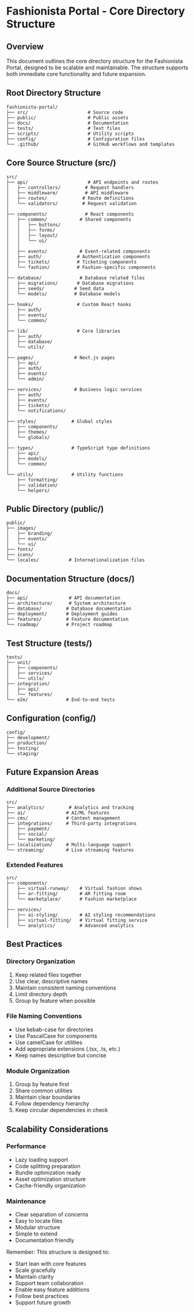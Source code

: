 # Fashionista Portal - Core Directory Structure

## Overview
This document outlines the core directory structure for the Fashionista Portal, designed to be scalable and maintainable. The structure supports both immediate core functionality and future expansion.

## Root Directory Structure
```
fashionista-portal/
├── src/                      # Source code
├── public/                   # Public assets
├── docs/                     # Documentation
├── tests/                    # Test files
├── scripts/                  # Utility scripts
├── config/                   # Configuration files
└── .github/                  # GitHub workflows and templates
```

## Core Source Structure (src/)
```
src/
├── api/                      # API endpoints and routes
│   ├── controllers/         # Request handlers
│   ├── middleware/          # API middleware
│   ├── routes/             # Route definitions
│   └── validators/         # Request validation
│
├── components/              # React components
│   ├── common/            # Shared components
│   │   ├── buttons/
│   │   ├── forms/
│   │   ├── layout/
│   │   └── ui/
│   │
│   ├── events/            # Event-related components
│   ├── auth/             # Authentication components
│   ├── tickets/          # Ticketing components
│   └── fashion/          # Fashion-specific components
│
├── database/              # Database related files
│   ├── migrations/       # Database migrations
│   ├── seeds/           # Seed data
│   └── models/          # Database models
│
├── hooks/                # Custom React hooks
│   ├── auth/
│   ├── events/
│   └── common/
│
├── lib/                  # Core libraries
│   ├── auth/
│   ├── database/
│   └── utils/
│
├── pages/               # Next.js pages
│   ├── api/
│   ├── auth/
│   ├── events/
│   └── admin/
│
├── services/            # Business logic services
│   ├── auth/
│   ├── events/
│   ├── tickets/
│   └── notifications/
│
├── styles/             # Global styles
│   ├── components/
│   ├── themes/
│   └── globals/
│
├── types/              # TypeScript type definitions
│   ├── api/
│   ├── models/
│   └── common/
│
└── utils/              # Utility functions
    ├── formatting/
    ├── validation/
    └── helpers/
```

## Public Directory (public/)
```
public/
├── images/
│   ├── branding/
│   ├── events/
│   └── ui/
├── fonts/
├── icons/
└── locales/           # Internationalization files
```

## Documentation Structure (docs/)
```
docs/
├── api/               # API documentation
├── architecture/      # System architecture
├── database/         # Database documentation
├── deployment/       # Deployment guides
├── features/         # Feature documentation
└── roadmap/          # Project roadmap
```

## Test Structure (tests/)
```
tests/
├── unit/
│   ├── components/
│   ├── services/
│   └── utils/
├── integration/
│   ├── api/
│   └── features/
└── e2e/              # End-to-end tests
```

## Configuration (config/)
```
config/
├── development/
├── production/
├── testing/
└── staging/
```

## Future Expansion Areas

### Additional Source Directories
```
src/
├── analytics/         # Analytics and tracking
├── ai/               # AI/ML features
├── cms/              # Content management
├── integrations/     # Third-party integrations
│   ├── payment/
│   ├── social/
│   └── marketing/
├── localization/     # Multi-language support
└── streaming/        # Live streaming features
```

### Extended Features
```
src/
├── components/
│   ├── virtual-runway/    # Virtual fashion shows
│   ├── ar-fitting/        # AR fitting room
│   └── marketplace/       # Fashion marketplace
│
├── services/
│   ├── ai-styling/        # AI styling recommendations
│   ├── virtual-fitting/   # Virtual fitting service
│   └── analytics/         # Advanced analytics
```

## Best Practices

### Directory Organization
1. Keep related files together
2. Use clear, descriptive names
3. Maintain consistent naming conventions
4. Limit directory depth
5. Group by feature when possible

### File Naming Conventions
- Use kebab-case for directories
- Use PascalCase for components
- Use camelCase for utilities
- Add appropriate extensions (.tsx, .ts, etc.)
- Keep names descriptive but concise

### Module Organization
1. Group by feature first
2. Share common utilities
3. Maintain clear boundaries
4. Follow dependency hierarchy
5. Keep circular dependencies in check

## Scalability Considerations

### Performance
- Lazy loading support
- Code splitting preparation
- Bundle optimization ready
- Asset optimization structure
- Cache-friendly organization

### Maintenance
- Clear separation of concerns
- Easy to locate files
- Modular structure
- Simple to extend
- Documentation friendly

Remember: This structure is designed to:
- Start lean with core features
- Scale gracefully
- Maintain clarity
- Support team collaboration
- Enable easy feature additions
- Follow best practices
- Support future growth 